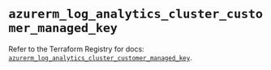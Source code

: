 # `azurerm_log_analytics_cluster_customer_managed_key`

Refer to the Terraform Registry for docs: [`azurerm_log_analytics_cluster_customer_managed_key`](https://registry.terraform.io/providers/hashicorp/azurerm/4.22.0/docs/resources/log_analytics_cluster_customer_managed_key).
